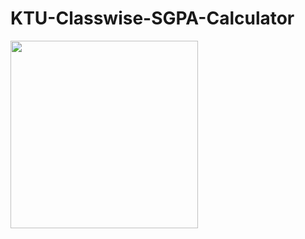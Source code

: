 # KTU-Classwise-SGPA-Calculator


<img align="left" src="https://github.com/adi-code22/KTU-Classwise-SGPA-Calculator/blob/main/ranking.PNG?raw=true" width="300"/>
